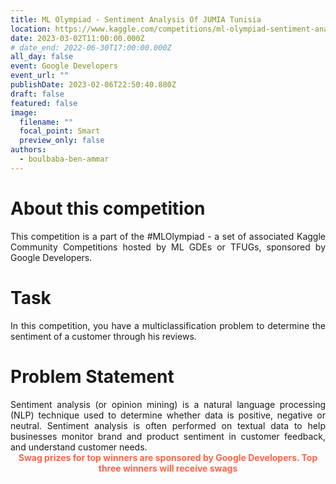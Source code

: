 ```yaml
---
title: ML Olympiad - Sentiment Analysis Of JUMIA Tunisia
location: https://www.kaggle.com/competitions/ml-olympiad-sentiment-analysis-of-jumia-tunisia
date: 2023-03-02T11:00:00.000Z
# date_end: 2022-06-30T17:00:00.000Z
all_day: false
event: Google Developers
event_url: ""
publishDate: 2023-02-06T22:50:40.880Z
draft: false
featured: false
image:
  filename: ""
  focal_point: Smart
  preview_only: false
authors:
  - boulbaba-ben-ammar
---
```

# About this competition
<div style="text-align: justify">
This competition is a part of the #MLOlympiad - a set of associated Kaggle Community Competitions hosted by ML GDEs or TFUGs, sponsored by Google Developers.
</div>

# Task
<div style="text-align: justify">
In this competition, you have a multiclassification problem to determine the sentiment of a customer through his reviews.
</div>

# Problem Statement
<div style="text-align: justify">
Sentiment analysis (or opinion mining) is a natural language processing (NLP) technique used to determine whether data is positive, negative or neutral. Sentiment analysis is often performed on textual data to help businesses monitor brand and product sentiment in customer feedback, and understand customer needs.</br>
</div>
<div style="text-align: center; color:Tomato">
<b>Swag prizes for top winners are sponsored by Google Developers. Top three winners will receive swags</b>
</div>

